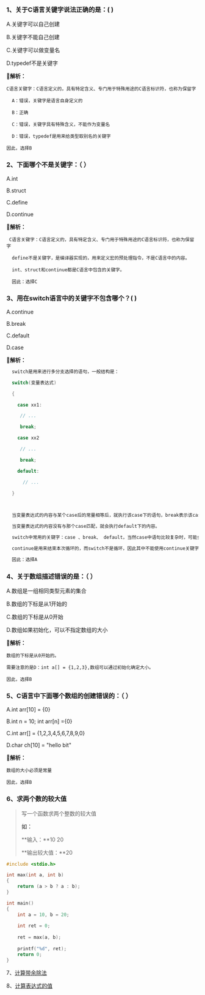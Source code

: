 ### 1、关于C语言关键字说法正确的是：(  )

A.关键字可以自己创建

B.关键字不能自己创建

C.关键字可以做变量名

D.typedef不是关键字

**🌟解析：**

```
C语言关键字：C语言定义的，具有特定含义、专门用于特殊用途的C语言标识符，也称为保留字

  A：错误，关键字是语言自身定义的

  B：正确

  C：错误，关键字具有特殊含义，不能作为变量名

  D：错误，typedef是用来给类型取别名的关键字
  
因此，选择B
```



### 2、下面哪个不是关键字：（ ）

A.int

B.struct

C.define

D.continue

**🌟解析：**

```
 C语言关键字：C语言定义的，具有特定含义、专门用于特殊用途的C语言标识符，也称为保留字

  define不是关键字，是编译器实现的，用来定义宏的预处理指令，不是C语言中的内容。

  int、struct和continue都是C语言中包含的关键字。

  因此：选择C
```



### 3、用在switch语言中的关键字不包含哪个？( )

A.continue

B.break

C.default

D.case

**🌟解析：**

```c
  switch是用来进行多分支选择的语句，一般结构是：

  switch(变量表达式)

  {

    case xx1:

     // ...

     break;

    case xx2

     // ...

     break;

    default:

      // ...

  }

  

  当变量表达式的内容与某个case后的常量相等后，就执行该case下的语句，break表示该case以后的内容不会执行，如果没有跟break，会继续执行当前case之后的case分支。

  当变量表达式的内容没有与那个case匹配，就会执行default下的内容。

  switch中常用的关键字：case 、break、 default，当然case中语句比较复杂时，可能会用if进行判断。

  continue是用来结束本次循环的，而switch不是循环，因此其中不能使用continue关键字。

  因此：选择A
```



### 4、关于数组描述错误的是：（ ）

A.数组是一组相同类型元素的集合

B.数组的下标是从1开始的

C.数组的下标是从0开始

D.数组如果初始化，可以不指定数组的大小

**🌟解析：**

```
数组的下标是从0开始的。

需要注意的是D：int a[] = {1,2,3},数组可以通过初始化确定大小。

因此，选择B
```



### 5、C语言中下面哪个数组的创建错误的：（ ）

A.int arr[10] = {0}

B.int n = 10; int arr[n] ={0}

C.int arr[] = {1,2,3,4,5,6,7,8,9,0}

D.char ch[10] = "hello bit"

**🌟解析：**

```
数组的大小必须是常量

因此，选择B
```



### 6、求两个数的较大值

>写一个函数求两个整数的较大值
>
>**如：**
>
>**输入：**10 20
>
>**输出较大值：**20

```c
#include <stdio.h>

int max(int a, int b)
{
    return (a > b ? a : b);
}

int main()
{
    int a = 10, b = 20;
  
    int ret = 0;
    
    ret = max(a, b);
    
    printf("%d", ret);
    return 0;
}
```



7、[计算带余除法](https://www.nowcoder.com/practice/34d3911bf2fd48a285f6396e886a1259?tpId=107&&tqId=33299&rp=1&ru=/ta/beginner-programmers&qru=/ta/beginner-programmers/question-ranking)



8、[计算表达式的值](https://www.nowcoder.com/practice/58457d27f91043edaf95b6591bb64fd6?tpId=107&&tqId=33298&rp=1&ru=/ta/beginner-programmers&qru=/ta/beginner-programmers/question-ranking)













